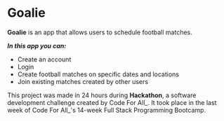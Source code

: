 # Goalie

**Goalie** is an app that allows users to schedule football matches.

***In this app you can:***
- Create an account
- Login
- Create football matches on specific dates and locations
- Join existing matches created by other users

This project was made in 24 hours during **Hackathon**, a software development challenge created by Code For All_. It took place in the last week of Code For All_'s 14-week Full Stack Programming Bootcamp.
